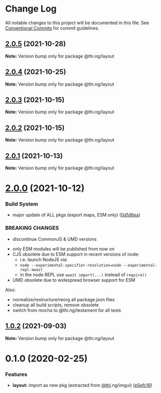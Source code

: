 # Change Log

All notable changes to this project will be documented in this file.
See [Conventional Commits](https://conventionalcommits.org) for commit guidelines.

## [2.0.5](https://github.com/thi-ng/umbrella/compare/@thi.ng/layout@2.0.4...@thi.ng/layout@2.0.5) (2021-10-28)

**Note:** Version bump only for package @thi.ng/layout





## [2.0.4](https://github.com/thi-ng/umbrella/compare/@thi.ng/layout@2.0.3...@thi.ng/layout@2.0.4) (2021-10-25)

**Note:** Version bump only for package @thi.ng/layout





## [2.0.3](https://github.com/thi-ng/umbrella/compare/@thi.ng/layout@2.0.2...@thi.ng/layout@2.0.3) (2021-10-15)

**Note:** Version bump only for package @thi.ng/layout





## [2.0.2](https://github.com/thi-ng/umbrella/compare/@thi.ng/layout@2.0.1...@thi.ng/layout@2.0.2) (2021-10-15)

**Note:** Version bump only for package @thi.ng/layout





## [2.0.1](https://github.com/thi-ng/umbrella/compare/@thi.ng/layout@2.0.0...@thi.ng/layout@2.0.1) (2021-10-13)

**Note:** Version bump only for package @thi.ng/layout





# [2.0.0](https://github.com/thi-ng/umbrella/compare/@thi.ng/layout@1.0.2...@thi.ng/layout@2.0.0) (2021-10-12)


### Build System

* major update of ALL pkgs (export maps, ESM only) ([0d1d6ea](https://github.com/thi-ng/umbrella/commit/0d1d6ea9fab2a645d6c5f2bf2591459b939c09b6))


### BREAKING CHANGES

* discontinue CommonJS & UMD versions

- only ESM modules will be published from now on
- CJS obsolete due to ESM support in recent versions of node:
  - i.e. launch NodeJS via:
  - `node --experimental-specifier-resolution=node --experimental-repl-await`
  - in the node REPL use `await import(...)` instead of `require()`
- UMD obsolete due to widespread browser support for ESM

Also:
- normalize/restructure/reorg all package.json files
- cleanup all build scripts, remove obsolete
- switch from mocha to @thi.ng/testament for all tests






##  [1.0.2](https://github.com/thi-ng/umbrella/compare/@thi.ng/layout@1.0.1...@thi.ng/layout@1.0.2) (2021-09-03) 

**Note:** Version bump only for package @thi.ng/layout 

#  0.1.0 (2020-02-25) 

###  Features 

- **layout:** import as new pkg (extracted from [@thi](https://github.com/thi).ng/imgui) ([e5efc16](https://github.com/thi-ng/umbrella/commit/e5efc165253480aff8068e4cde31bba4aec018d1))
